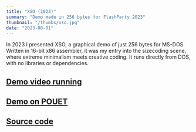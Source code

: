 ```yaml
---
title: "XSO (2023)"
summary: "Demo made in 256 bytes for FlashParty 2023"
thumbnail: "/thumbs/xso.jpg"
date: "2023-08-01"
---
```


In 2023 I presented XSO, a graphical demo of just 256 bytes for MS-DOS. Written in 16-bit x86 assembler, it was my entry into the sizecoding scene, where extreme minimalism meets creative coding. It runs directly from DOS, with no libraries or dependencies.

## [Demo video running](https://www.youtube.com/watch?v=d1THhUPyueE)
## [Demo on POUET](https://www.pouet.net/prod.php?which=95367)
## [Source code](https://github.com/gzalo/fp23-xso/)